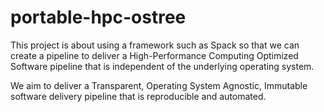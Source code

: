 # portable-hpc-ostree

This project is about using a framework such as Spack so that we can create a pipeline to deliver a High-Performance Computing Optimized Software pipeline that is independent of the underlying operating system.

We aim to deliver a Transparent, Operating System Agnostic, Immutable software delivery pipeline that is reproducible and automated.
